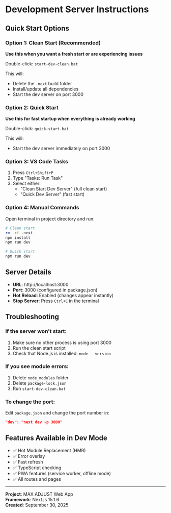 # Development Server Instructions

## Quick Start Options

### Option 1: Clean Start (Recommended)
**Use this when you want a fresh start or are experiencing issues**

Double-click: `start-dev-clean.bat`

This will:
- Delete the `.next` build folder
- Install/update all dependencies
- Start the dev server on port 3000

### Option 2: Quick Start
**Use this for fast startup when everything is already working**

Double-click: `quick-start.bat`

This will:
- Start the dev server immediately on port 3000

### Option 3: VS Code Tasks
1. Press `Ctrl+Shift+P`
2. Type "Tasks: Run Task"
3. Select either:
   - "Clean Start Dev Server" (full clean start)
   - "Quick Dev Server" (fast start)

### Option 4: Manual Commands
Open terminal in project directory and run:

```bash
# Clean start
rm -rf .next
npm install
npm run dev

# Quick start
npm run dev
```

## Server Details

- **URL**: http://localhost:3000
- **Port**: 3000 (configured in package.json)
- **Hot Reload**: Enabled (changes appear instantly)
- **Stop Server**: Press `Ctrl+C` in the terminal

## Troubleshooting

### If the server won't start:
1. Make sure no other process is using port 3000
2. Run the clean start script
3. Check that Node.js is installed: `node --version`

### If you see module errors:
1. Delete `node_modules` folder
2. Delete `package-lock.json` 
3. Run `start-dev-clean.bat`

### To change the port:
Edit `package.json` and change the port number in:
```json
"dev": "next dev -p 3000"
```

## Features Available in Dev Mode

- ✅ Hot Module Replacement (HMR)
- ✅ Error overlay
- ✅ Fast refresh
- ✅ TypeScript checking
- ✅ PWA features (service worker, offline mode)
- ✅ All routes and pages

---

**Project**: MAX ADJUST Web App  
**Framework**: Next.js 15.1.6  
**Created**: September 30, 2025
